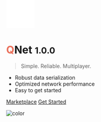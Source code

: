 <img style="margin-top: -50px; width: 15%" src="_media/qsignals-logo-no-text.png" />

# <span style="color:#ea6f5a;">Q</span>Net <small>1.0.0</small>

> Simple. Reliable. Multiplayer.

- Robust data serialization
- Optimized network performance
- Easy to get started

[Marketplace](https://marketplace.gamemaker.io/assets/11836/qsignals)
[Get Started](README.md)

![color](#1c1c1c)